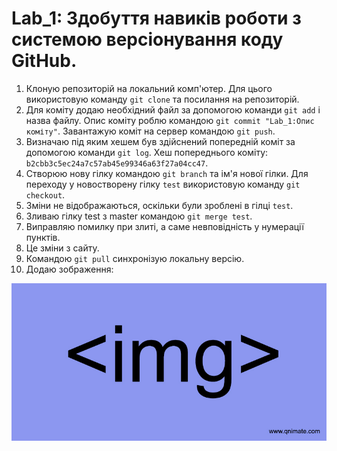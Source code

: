 # Lab_1: Здобуття навиків роботи з системою версіонування коду GitHub.

1. Клоную репозиторій на локальний комп'ютер. Для цього використовую команду `git clone` та посилання на репозиторій.
2. Для коміту додаю необхідний файл за допомогою команди `git add` i назва файлу. Опис коміту роблю командою `git commit "Lab_1:Опис коміту"`. Завантажую коміт на сервер командою `git push`.
3. Визначаю під яким хешем був здійснений попередній коміт за допомогою команди `git log`. Хеш попереднього коміту: `b2cbb3c5ec24a7c57ab45e99346a63f27a04cc47`.
4. Створюю нову гілку командою `git branch` та ім'я нової гілки. Для переходу у новостворену гілку `test` використовую команду `git checkout`.
5. Зміни не відображаються, оскільки були зроблені в гілці `test`.
6. Зливаю гілку test з master командою `git merge test`.
7. Виправляю помилку при злиті, а саме невповідність у нумерації пунктів.
8. Це зміни з сайту.
9. Командою `git pull` синхронізую локальну версію.
10. Додаю зображення:

![image](image.jpg)